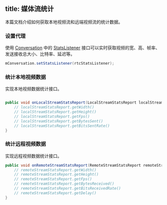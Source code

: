 title: 媒体流统计
---

本篇文档介绍如何获取本地视频流和远端视频流的统计数据。


### 设置代理

使用 [Conversation](/conversation/Android/api/conversation.html) 中的 [StatsListener](/conversation/Android/api/stats-listener.html) 接口可以实时获取视频的宽、高、帧率、发送接收总大小、比特率、延迟等。

```java
mConversation.setStatsListener(rtcStatsListener);
```

### 统计本地视频数据

实现本地视频数据统计接口。

```java

public void onLocalStreamStatsReport(LocalStreamStatsReport localStreamStatsReport) {
    // localStreamStatsReport.getWidth()
    // localStreamStatsReport.getHeight()
    // localStreamStatsReport.getFps()
    // localStreamStatsReport.getBytesSent()
    // localStreamStatsReport.getBitsSentRate()
}
```

### 统计远程视频数据

实现远程视频数据统计接口。

```java
public void onRemoteStreamStatsReport(RemoteStreamStatsReport remoteStreamStatsReport) { 
    // remoteStreamStatsReport.getWidth()
    // remoteStreamStatsReport.getHeight()
    // remoteStreamStatsReport.getFps()
    // remoteStreamStatsReport.getBytesReceived()
    // remoteStreamStatsReport.getBitsReceivedRate()
    // remoteStreamStatsReport.getDelay()
}
```
